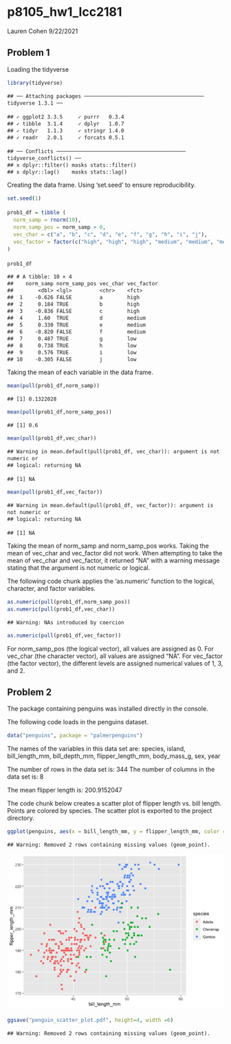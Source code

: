p8105\_hw1\_lcc2181
================
Lauren Cohen
9/22/2021

## Problem 1

Loading the tidyverse

``` r
library(tidyverse)
```

    ## ── Attaching packages ─────────────────────────────────────── tidyverse 1.3.1 ──

    ## ✓ ggplot2 3.3.5     ✓ purrr   0.3.4
    ## ✓ tibble  3.1.4     ✓ dplyr   1.0.7
    ## ✓ tidyr   1.1.3     ✓ stringr 1.4.0
    ## ✓ readr   2.0.1     ✓ forcats 0.5.1

    ## ── Conflicts ────────────────────────────────────────── tidyverse_conflicts() ──
    ## x dplyr::filter() masks stats::filter()
    ## x dplyr::lag()    masks stats::lag()

Creating the data frame. Using ‘set.seed’ to ensure reproducibility.

``` r
set.seed(1)

prob1_df = tibble (
  norm_samp = rnorm(10),
  norm_samp_pos = norm_samp > 0,
  vec_char = c("a", "b", "c", "d", "e", "f", "g", "h", "i", "j"),
  vec_factor = factor(c("high", "high", "high", "medium", "medium", "medium", "low", "low", "low", "low"))
)

prob1_df
```

    ## # A tibble: 10 × 4
    ##    norm_samp norm_samp_pos vec_char vec_factor
    ##        <dbl> <lgl>         <chr>    <fct>     
    ##  1    -0.626 FALSE         a        high      
    ##  2     0.184 TRUE          b        high      
    ##  3    -0.836 FALSE         c        high      
    ##  4     1.60  TRUE          d        medium    
    ##  5     0.330 TRUE          e        medium    
    ##  6    -0.820 FALSE         f        medium    
    ##  7     0.487 TRUE          g        low       
    ##  8     0.738 TRUE          h        low       
    ##  9     0.576 TRUE          i        low       
    ## 10    -0.305 FALSE         j        low

Taking the mean of each variable in the data frame.

``` r
mean(pull(prob1_df,norm_samp))
```

    ## [1] 0.1322028

``` r
mean(pull(prob1_df,norm_samp_pos))
```

    ## [1] 0.6

``` r
mean(pull(prob1_df,vec_char))
```

    ## Warning in mean.default(pull(prob1_df, vec_char)): argument is not numeric or
    ## logical: returning NA

    ## [1] NA

``` r
mean(pull(prob1_df,vec_factor))
```

    ## Warning in mean.default(pull(prob1_df, vec_factor)): argument is not numeric or
    ## logical: returning NA

    ## [1] NA

Taking the mean of norm\_samp and norm\_samp\_pos works. Taking the mean
of vec\_char and vec\_factor did not work. When attempting to take the
mean of vec\_char and vec\_factor, it returned “NA” with a warning
message stating that the argument is not numeric or logical.

The following code chunk applies the ‘as.numeric’ function to the
logical, character, and factor variables.

``` r
as.numeric(pull(prob1_df,norm_samp_pos))
as.numeric(pull(prob1_df,vec_char))
```

    ## Warning: NAs introduced by coercion

``` r
as.numeric(pull(prob1_df,vec_factor))
```

For norm\_samp\_pos (the logical vector), all values are assigned as 0.
For vec\_char (the character vector), all values are assigned “NA”. For
vec\_factor (the factor vector), the different levels are assigned
numerical values of 1, 3, and 2.

## Problem 2

The package containing penguins was installed directly in the console.

The following code loads in the penguins dataset.

``` r
data("penguins", package = "palmerpenguins")
```

The names of the variables in this data set are: species, island,
bill\_length\_mm, bill\_depth\_mm, flipper\_length\_mm, body\_mass\_g,
sex, year

The number of rows in the data set is: 344 The number of columns in the
data set is: 8

The mean flipper length is: 200.9152047

The code chunk below creates a scatter plot of flipper length vs. bill
length. Points are colored by species. The scatter plot is exported to
the project directory.

``` r
ggplot(penguins, aes(x = bill_length_mm, y = flipper_length_mm, color = species)) + geom_point()
```

    ## Warning: Removed 2 rows containing missing values (geom_point).

![](p8105_hw1_lcc2181_files/figure-gfm/unnamed-chunk-6-1.png)<!-- -->

``` r
ggsave("penguin_scatter_plot.pdf", height=4, width =6)
```

    ## Warning: Removed 2 rows containing missing values (geom_point).
